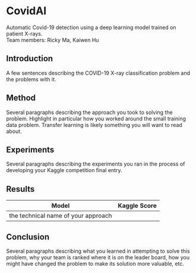 # CovidAI
Automatic Covid-19 detection using a deep learning model trained on patient X-rays. <br />
Team members: Ricky Ma, Kaiwen Hu

## Introduction
A few sentences describing the COVID-19 X-ray classification problem and the problems with it.

## Method
Several paragraphs describing the approach you took to solving the problem. 
Highlight in particular how you worked around the small training data problem.
Transfer learning is likely something you will want to read about.

## Experiments
Several paragraphs describing the experiments you ran in the process of developing your Kaggle competition final entry.

## Results
| Model               | Kaggle Score  |
| -------------       |:-------------:|
| the technical name of your approach |           |

## Conclusion
Several paragraphs describing what you learned in attempting to solve this problem, why your team is ranked where it is on the leader board, how you might have changed the problem to make its solution more valuable, etc.
